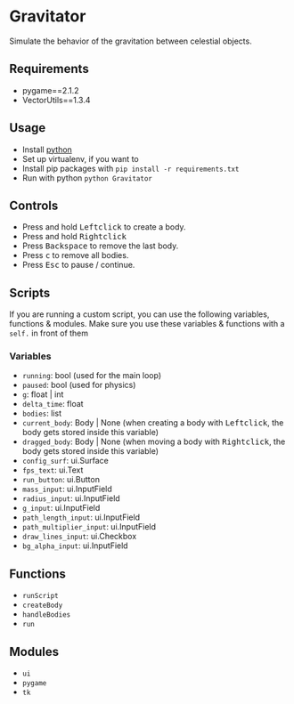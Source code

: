 # Gravitator
Simulate the behavior of the gravitation between celestial objects.

## Requirements
* pygame==2.1.2
* VectorUtils==1.3.4

## Usage
* Install [python](https://www.python.org/downloads/)
* Set up virtualenv, if you want to
* Install pip packages with ```pip install -r requirements.txt```
* Run with python ```python Gravitator```

## Controls
* Press and hold <kbd>Leftclick</kbd> to create a body.
* Press and hold <kbd>Rightclick</kbd>
* Press <kbd>Backspace</kbd> to remove the last body.
* Press <kbd>c</kbd> to remove all bodies.
* Press <kbd>Esc</kbd> to pause / continue.

## Scripts
If you are running a custom script, you can use the following variables, functions & modules.
Make sure you use these variables & functions with a ```self.``` in front of them

### Variables
* ```running```: bool (used for the main loop)
* ```paused```: bool (used for physics)
* ```g```: float | int
* ```delta_time```: float
* ```bodies```: list
* ```current_body```: Body | None (when creating a body with <kbd>Leftclick</kbd>, the body gets stored inside this variable)
* ```dragged_body```: Body | None (when moving a body with <kbd>Rightclick</kbd>, the body gets stored inside this variable)
* ```config_surf```: ui.Surface
* ```fps_text```: ui.Text
* ```run_button```: ui.Button
* ```mass_input```: ui.InputField
* ```radius_input```: ui.InputField
* ```g_input```: ui.InputField
* ```path_length_input```: ui.InputField
* ```path_multiplier_input```: ui.InputField
* ```draw_lines_input```: ui.Checkbox
* ```bg_alpha_input```: ui.InputField

## Functions
* ```runScript```
* ```createBody```
* ```handleBodies```
* ```run```

## Modules
* ```ui```
* ```pygame```
* ```tk```